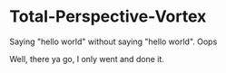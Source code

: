 Total-Perspective-Vortex
========================

Saying "hello world" without saying "hello world". Oops

Well, there ya go, I only went and done it. 
